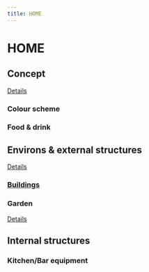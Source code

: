 ```yaml
---
title: HOME
---
```



# HOME

## Concept

[Details](./concept/)

### Colour scheme

### Food & drink

## Environs & external structures

[Details](./environs/)

### [Buildings](./environs/buildings)

### Garden

[Details](./garden/)

## Internal structures

### Kitchen/Bar equipment



